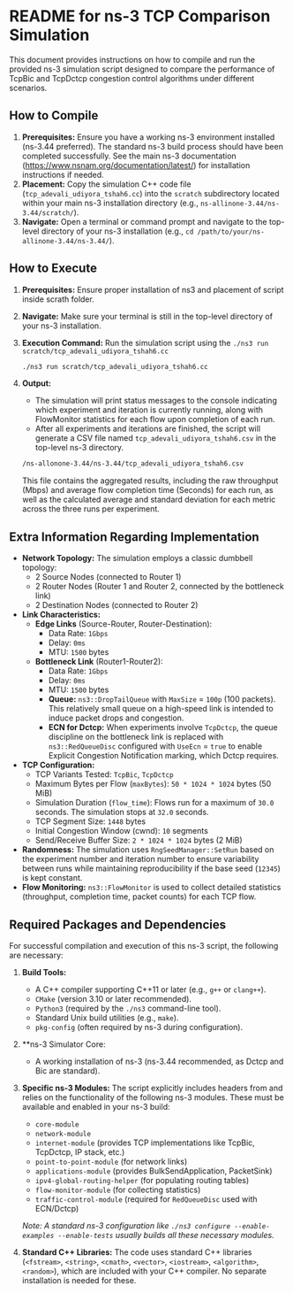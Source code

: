 # README for ns-3 TCP Comparison Simulation

This document provides instructions on how to compile and run the provided ns-3 simulation script designed to compare the performance of TcpBic and TcpDctcp congestion control algorithms under different scenarios.

## How to Compile

1.  **Prerequisites:** Ensure you have a working ns-3 environment installed (ns-3.44 preferred). The standard ns-3 build process should have been completed successfully. See the main ns-3 documentation (<https://www.nsnam.org/documentation/latest/>) for installation instructions if needed.
2.  **Placement:** Copy the simulation C++ code file (`tcp_adevali_udiyora_tshah6.cc`) into the `scratch` subdirectory located within your main ns-3 installation directory (e.g., `ns-allinone-3.44/ns-3.44/scratch/`).
3.  **Navigate:** Open a terminal or command prompt and navigate to the top-level directory of your ns-3 installation (e.g., `cd /path/to/your/ns-allinone-3.44/ns-3.44/`).

## How to Execute

1.  **Prerequisites:** Ensure proper installation of ns3 and placement of script inside scrath folder.
2.  **Navigate:** Make sure your terminal is still in the top-level directory of your ns-3 installation.
3.  **Execution Command:** Run the simulation script using the `./ns3 run scratch/tcp_adevali_udiyora_tshah6.cc`

    ```bash
    ./ns3 run scratch/tcp_adevali_udiyora_tshah6.cc
    ```

4.  **Output:**
    - The simulation will print status messages to the console indicating which experiment and iteration is currently running, along with FlowMonitor statistics for each flow upon completion of each run.
    - After all experiments and iterations are finished, the script will generate a CSV file named `tcp_adevali_udiyora_tshah6.csv` in the top-level ns-3 directory.
    ```bash
    /ns-allonone-3.44/ns-3.44/tcp_adevali_udiyora_tshah6.csv
    ```
    This file contains the aggregated results, including the raw throughput (Mbps) and average flow completion time (Seconds) for each run, as well as the calculated average and standard deviation for each metric across the three runs per experiment.

## Extra Information Regarding Implementation

- **Network Topology:** The simulation employs a classic dumbbell topology:
  - 2 Source Nodes (connected to Router 1)
  - 2 Router Nodes (Router 1 and Router 2, connected by the bottleneck link)
  - 2 Destination Nodes (connected to Router 2)
- **Link Characteristics:**
  - **Edge Links** (Source-Router, Router-Destination):
    - Data Rate: `1Gbps`
    - Delay: `0ms`
    - MTU: `1500` bytes
  - **Bottleneck Link** (Router1-Router2):
    - Data Rate: `1Gbps`
    - Delay: `0ms`
    - MTU: `1500` bytes
    - **Queue:** `ns3::DropTailQueue` with `MaxSize` = `100p` (100 packets). This relatively small queue on a high-speed link is intended to induce packet drops and congestion.
    - **ECN for Dctcp:** When experiments involve `TcpDctcp`, the queue discipline on the bottleneck link is replaced with `ns3::RedQueueDisc` configured with `UseEcn` = `true` to enable Explicit Congestion Notification marking, which Dctcp requires.
- **TCP Configuration:**
  - TCP Variants Tested: `TcpBic`, `TcpDctcp`
  - Maximum Bytes per Flow (`maxBytes`): `50 * 1024 * 1024` bytes (50 MiB)
  - Simulation Duration (`flow_time`): Flows run for a maximum of `30.0` seconds. The simulation stops at `32.0` seconds.
  - TCP Segment Size: `1448` bytes
  - Initial Congestion Window (cwnd): `10` segments
  - Send/Receive Buffer Size: `2 * 1024 * 1024` bytes (2 MiB)
- **Randomness:** The simulation uses `RngSeedManager::SetRun` based on the experiment number and iteration number to ensure variability between runs while maintaining reproducibility if the base seed (`12345`) is kept constant.
- **Flow Monitoring:** `ns3::FlowMonitor` is used to collect detailed statistics (throughput, completion time, packet counts) for each TCP flow.

## Required Packages and Dependencies

For successful compilation and execution of this ns-3 script, the following are necessary:

1.  **Build Tools:**

    - A C++ compiler supporting C++11 or later (e.g., `g++` or `clang++`).
    - `CMake` (version 3.10 or later recommended).
    - `Python3` (required by the `./ns3` command-line tool).
    - Standard Unix build utilities (e.g., `make`).
    - `pkg-config` (often required by ns-3 during configuration).

2.  \*\*ns-3 Simulator Core:

    - A working installation of ns-3 (ns-3.44 recommended, as Dctcp and Bic are standard).

3.  **Specific ns-3 Modules:** The script explicitly includes headers from and relies on the functionality of the following ns-3 modules. These must be available and enabled in your ns-3 build:

    - `core-module`
    - `network-module`
    - `internet-module` (provides TCP implementations like TcpBic, TcpDctcp, IP stack, etc.)
    - `point-to-point-module` (for network links)
    - `applications-module` (provides BulkSendApplication, PacketSink)
    - `ipv4-global-routing-helper` (for populating routing tables)
    - `flow-monitor-module` (for collecting statistics)
    - `traffic-control-module` (required for `RedQueueDisc` used with ECN/Dctcp)

    _Note: A standard ns-3 configuration like `./ns3 configure --enable-examples --enable-tests` usually builds all these necessary modules._

4.  **Standard C++ Libraries:** The code uses standard C++ libraries (`<fstream>`, `<string>`, `<cmath>`, `<vector>`, `<iostream>`, `<algorithm>`, `<random>`), which are included with your C++ compiler. No separate installation is needed for these.

